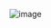 ![image](https://user-images.githubusercontent.com/78033443/202218838-c794dca7-4fc4-4d6c-bc6c-7212cb66df3e.png)
